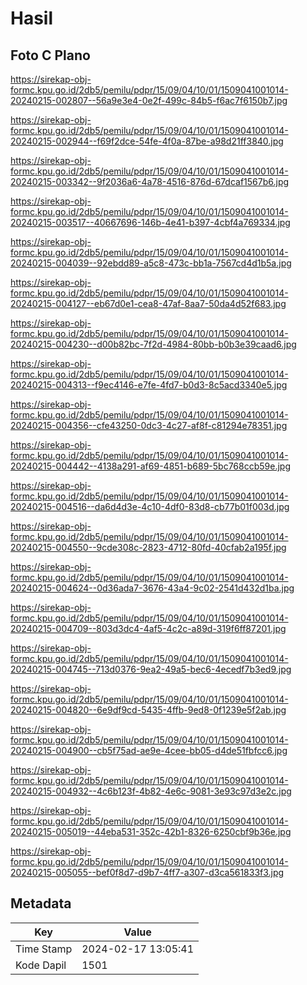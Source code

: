 # Hasil

## Foto C Plano

https://sirekap-obj-formc.kpu.go.id/2db5/pemilu/pdpr/15/09/04/10/01/1509041001014-20240215-002807--56a9e3e4-0e2f-499c-84b5-f6ac7f6150b7.jpg

https://sirekap-obj-formc.kpu.go.id/2db5/pemilu/pdpr/15/09/04/10/01/1509041001014-20240215-002944--f69f2dce-54fe-4f0a-87be-a98d21ff3840.jpg

https://sirekap-obj-formc.kpu.go.id/2db5/pemilu/pdpr/15/09/04/10/01/1509041001014-20240215-003342--9f2036a6-4a78-4516-876d-67dcaf1567b6.jpg

https://sirekap-obj-formc.kpu.go.id/2db5/pemilu/pdpr/15/09/04/10/01/1509041001014-20240215-003517--40667696-146b-4e41-b397-4cbf4a769334.jpg

https://sirekap-obj-formc.kpu.go.id/2db5/pemilu/pdpr/15/09/04/10/01/1509041001014-20240215-004039--92ebdd89-a5c8-473c-bb1a-7567cd4d1b5a.jpg

https://sirekap-obj-formc.kpu.go.id/2db5/pemilu/pdpr/15/09/04/10/01/1509041001014-20240215-004127--eb67d0e1-cea8-47af-8aa7-50da4d52f683.jpg

https://sirekap-obj-formc.kpu.go.id/2db5/pemilu/pdpr/15/09/04/10/01/1509041001014-20240215-004230--d00b82bc-7f2d-4984-80bb-b0b3e39caad6.jpg

https://sirekap-obj-formc.kpu.go.id/2db5/pemilu/pdpr/15/09/04/10/01/1509041001014-20240215-004313--f9ec4146-e7fe-4fd7-b0d3-8c5acd3340e5.jpg

https://sirekap-obj-formc.kpu.go.id/2db5/pemilu/pdpr/15/09/04/10/01/1509041001014-20240215-004356--cfe43250-0dc3-4c27-af8f-c81294e78351.jpg

https://sirekap-obj-formc.kpu.go.id/2db5/pemilu/pdpr/15/09/04/10/01/1509041001014-20240215-004442--4138a291-af69-4851-b689-5bc768ccb59e.jpg

https://sirekap-obj-formc.kpu.go.id/2db5/pemilu/pdpr/15/09/04/10/01/1509041001014-20240215-004516--da6d4d3e-4c10-4df0-83d8-cb77b01f003d.jpg

https://sirekap-obj-formc.kpu.go.id/2db5/pemilu/pdpr/15/09/04/10/01/1509041001014-20240215-004550--9cde308c-2823-4712-80fd-40cfab2a195f.jpg

https://sirekap-obj-formc.kpu.go.id/2db5/pemilu/pdpr/15/09/04/10/01/1509041001014-20240215-004624--0d36ada7-3676-43a4-9c02-2541d432d1ba.jpg

https://sirekap-obj-formc.kpu.go.id/2db5/pemilu/pdpr/15/09/04/10/01/1509041001014-20240215-004709--803d3dc4-4af5-4c2c-a89d-319f6ff87201.jpg

https://sirekap-obj-formc.kpu.go.id/2db5/pemilu/pdpr/15/09/04/10/01/1509041001014-20240215-004745--713d0376-9ea2-49a5-bec6-4ecedf7b3ed9.jpg

https://sirekap-obj-formc.kpu.go.id/2db5/pemilu/pdpr/15/09/04/10/01/1509041001014-20240215-004820--6e9df9cd-5435-4ffb-9ed8-0f1239e5f2ab.jpg

https://sirekap-obj-formc.kpu.go.id/2db5/pemilu/pdpr/15/09/04/10/01/1509041001014-20240215-004900--cb5f75ad-ae9e-4cee-bb05-d4de51fbfcc6.jpg

https://sirekap-obj-formc.kpu.go.id/2db5/pemilu/pdpr/15/09/04/10/01/1509041001014-20240215-004932--4c6b123f-4b82-4e6c-9081-3e93c97d3e2c.jpg

https://sirekap-obj-formc.kpu.go.id/2db5/pemilu/pdpr/15/09/04/10/01/1509041001014-20240215-005019--44eba531-352c-42b1-8326-6250cbf9b36e.jpg

https://sirekap-obj-formc.kpu.go.id/2db5/pemilu/pdpr/15/09/04/10/01/1509041001014-20240215-005055--bef0f8d7-d9b7-4ff7-a307-d3ca561833f3.jpg


## Metadata

| Key        | Value               |
| ---------- | ------------------- |
| Time Stamp | 2024-02-17 13:05:41 |
| Kode Dapil | 1501                |



